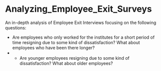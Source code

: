 # Analyzing_Employee_Exit_Surveys
An in-depth analysis of Employee Exit Interviews focusing on the following questions: 
* Are employees who only worked for the institutes for a short period of time resigning due to some kind of dissatisfaction? What about employees who have been there longer? 
* * Are younger employees resigning due to some kind of dissatisfaction? What about older employees?
